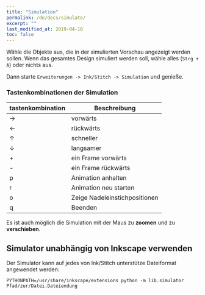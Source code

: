 ```yaml
---
title: "Simulation"
permalink: /de/docs/simulate/
excerpt: ""
last_modified_at: 2019-04-10
toc: false
---
```


Wähle die Objekte aus, die in der simulierten Vorschau angezeigt werden sollen. Wenn das gesamtes Design simuliert werden soll, wähle alles (`Strg + A`) oder nichts aus.

Dann starte `Erweiterungen -> Ink/Stitch -> Simulation` und genieße.

### Tastenkombinationen der Simulation

tastenkombination | Beschreibung
-------- | --------
<key>→</key> | vorwärts
<key>←</key> | rückwärts
<key>↑</key> | schneller
<key>↓</key> | langsamer
<key>+</key> | ein Frame vorwärts
<key>-</key> | ein Frame rückwärts
<key>p</key> | Animation anhalten
<key>r</key> | Animation neu starten
<key>o</key> | Zeige Nadeleinstichpositionen
<key>q</key> | Beenden

Es ist auch möglich die Simulation mit der Maus zu **zoomen** und zu **verschieben**.

## Simulator unabhängig von Inkscape verwenden

Der Simulator kann auf jedes von Ink/Stitch unterstütze Dateiformat angewendet werden:

```
PYTHONPATH=/usr/share/inkscape/extensions python -m lib.simulator Pfad/zur/Datei.Dateiendung
```
